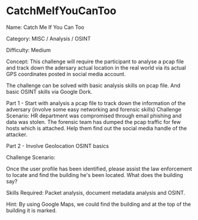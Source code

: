 # CatchMeIfYouCanToo

Name: Catch Me If You Can Too

Category: MISC / Analysis / OSINT


Difficulty: Medium

Concept: This challenge will require the participant to analyse a pcap file and track down the adersary actual location in the real world via its actual GPS coordinates posted in social media account.


The challenge can be solved with basic analysis skills on pcap file. And basic OSINT skills via Google Dork.



Part 1 - Start with analysis a pcap file to track down the information of the adversary (involve some easy networking and forensic skills)
Challenge Scenario:
HR department was compromised through email phishing and data was stolen. The forensic team has dumped the pcap traffic for few hosts which is attached. Help them find out the social media handle of the attacker.



Part 2 - Involve Geolocation OSINT basics

Challenge Scenario:

Once the user profile has been identified, please assist the law enforcement to locate and find the building he's been located. What does the building say?



Skills Required: Packet analysis, document metadata analysis and OSINT.



Hint: By using Google Maps, we could find the building and at the top of the building it is marked.
